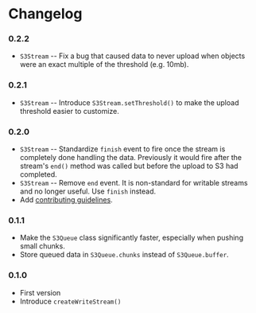 # Changelog

### 0.2.2
* `S3Stream` -- Fix a bug that caused data to never upload when objects were an exact multiple of the threshold (e.g. 10mb).

### 0.2.1
* `S3Stream` -- Introduce `S3Stream.setThreshold()` to make the upload threshold easier to customize.

### 0.2.0
* `S3Stream` -- Standardize `finish` event to fire once the stream is completely done handling the data. Previously it would fire after the stream's `end()` method was called but before the upload to S3 had completed.
* `S3Stream` -- Remove `end` event. It is non-standard for writable streams and no longer useful. Use `finish` instead.
* Add [contributing guidelines](https://github.com/Obvious/canoe/blob/master/CONTRIBUTING.md).

### 0.1.1
* Make the `S3Queue` class significantly faster, especially when pushing small chunks.
* Store queued data in `S3Queue.chunks` instead of `S3Queue.buffer`.

### 0.1.0
* First version
* Introduce `createWriteStream()`

